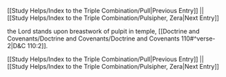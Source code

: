 [[Study Helps/Index to the Triple Combination/Pull|Previous Entry]]  ||  [[Study Helps/Index to the Triple Combination/Pulsipher, Zera|Next Entry]]

 the Lord stands upon breastwork of pulpit in temple, [[Doctrine and Covenants/Doctrine and Covenants/Doctrine and Covenants 110#^verse-2|D&C 110:2]].

[[Study Helps/Index to the Triple Combination/Pull|Previous Entry]]  ||  [[Study Helps/Index to the Triple Combination/Pulsipher, Zera|Next Entry]]